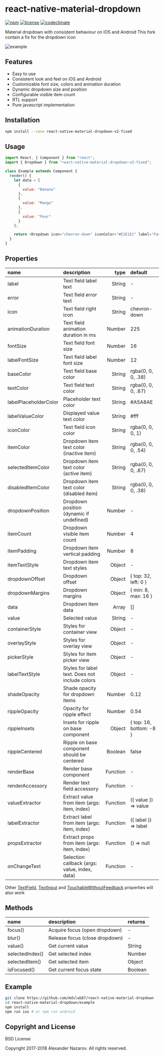 [npm-badge]: https://img.shields.io/npm/v/react-native-material-dropdown.svg?colorB=ff6d00
[npm-url]: https://npmjs.com/package/react-native-material-dropdown
[license-badge]: https://img.shields.io/npm/l/react-native-material-dropdown.svg?colorB=448aff
[license-url]: https://raw.githubusercontent.com/n4kz/react-native-material-dropdown/master/license.txt
[codeclimate-badge]: https://img.shields.io/codeclimate/maintainability/n4kz/react-native-material-dropdown.svg
[codeclimate-url]: https://codeclimate.com/github/n4kz/react-native-material-dropdown
[example-url]: https://user-images.githubusercontent.com/2055622/27727487-591a807a-5d87-11e7-89f6-f31a442db0c6.gif
[textinput]: https://facebook.github.io/react-native/docs/textinput.html#props
[touchable]: https://facebook.github.io/react-native/docs/touchablewithoutfeedback.html#props
[textfield]: https://github.com/n4kz/react-native-material-textfield#properties

# react-native-material-dropdown

[![npm][npm-badge]][npm-url]
[![license][license-badge]][license-url]
[![codeclimate][codeclimate-badge]][codeclimate-url]

Material dropdown with consistent behaviour on iOS and Android
This fork contain a fix for the dropdown icon

![example][example-url]

## Features

- Easy to use
- Consistent look and feel on iOS and Android
- Customizable font size, colors and animation duration
- Dynamic dropdown size and position
- Configurable visible item count
- RTL support
- Pure javascript implementation

## Installation

```bash
npm install --save react-native-material-dropdown-v2-fixed
```

## Usage

```javascript
import React, { Component } from "react";
import { Dropdown } from "react-native-material-dropdown-v2-fixed";

class Example extends Component {
  render() {
    let data = [
      {
        value: "Banana"
      },
      {
        value: "Mango"
      },
      {
        value: "Pear"
      }
    ];

    return <Dropdown icon="chevron-down" iconColor="#E1E1E1" label="Favorite Fruit" data={data} />;
  }
}
```

## Properties

| name                  | description                                    |     type | default                 |
| :-------------------- | :--------------------------------------------- | -------: | :---------------------- |
| label                 | Text field label text                          |   String | -                       |
| error                 | Text field error text                          |   String | -                       |
| icon                  | Text field right icon                          |   String | chevron-down            |
| animationDuration     | Text field animation duration in ms            |   Number | 225                     |
| fontSize              | Text field font size                           |   Number | 16                      |
| labelFontSize         | Text field label font size                     |   Number | 12                      |
| baseColor             | Text field base color                          |   String | rgba(0, 0, 0, .38)      |
| textColor             | Text field text color                          |   String | rgba(0, 0, 0, .87)      |
| labelPlaceholderColor | Placeholder text color                         |   String | #A5A8AE                 |
| labelValueColor       | Displayed value text color                     |   String | #fff                    |
| iconColor             | Text field icon color                          |   String | rgba(0, 0, 0, 1)        |
| itemColor             | Dropdown item text color (inactive item)       |   String | rgba(0, 0, 0, .54)      |
| selectedItemColor     | Dropdown item text color (active item)         |   String | rgba(0, 0, 0, .87)      |
| disabledItemColor     | Dropdown item text color (disabled item)       |   String | rgba(0, 0, 0, .38)      |
| dropdownPosition      | Dropdown position (dynamic if undefined)       |   Number | -                       |
| itemCount             | Dropdown visible item count                    |   Number | 4                       |
| itemPadding           | Dropdown item vertical padding                 |   Number | 8                       |
| itemTextStyle         | Dropdown item text styles                      |   Object | -                       |
| dropdownOffset        | Dropdown offset                                |   Object | { top: 32, left: 0 }    |
| dropdownMargins       | Dropdown margins                               |   Object | { min: 8, max: 16 }     |
| data                  | Dropdown item data                             |    Array | []                      |
| value                 | Selected value                                 |   String | -                       |
| containerStyle        | Styles for container view                      |   Object | -                       |
| overlayStyle          | Styles for overlay view                        |   Object | -                       |
| pickerStyle           | Styles for item picker view                    |   Object | -                       |
| labelTextStyle        | Styles for label text. Does not include colors |   Object | -                       |
| shadeOpacity          | Shade opacity for dropdown items               |   Number | 0.12                    |
| rippleOpacity         | Opacity for ripple effect                      |   Number | 0.54                    |
| rippleInsets          | Insets for ripple on base component            |   Object | { top: 16, bottom: -8 } |
| rippleCentered        | Ripple on base component should be centered    |  Boolean | false                   |
| renderBase            | Render base component                          | Function | -                       |
| renderAccessory       | Render text field accessory                    | Function | -                       |
| valueExtractor        | Extract value from item (args: item, index)    | Function | ({ value }) => value    |
| labelExtractor        | Extract label from item (args: item, index)    | Function | ({ label }) => label    |
| propsExtractor        | Extract props from item (args: item, index)    | Function | () => null              |
| onChangeText          | Selection callback (args: value, index, data)  | Function | -                       |

Other [TextField][textfield], [TextInput][textinput] and [TouchableWithoutFeedback][touchable] properties will also work

## Methods

| name            | description                    | returns |
| :-------------- | :----------------------------- | :------ |
| focus()         | Acquire focus (open dropdown)  | -       |
| blur()          | Release focus (close dropdown) | -       |
| value()         | Get current value              | String  |
| selectedIndex() | Get selected index             | Number  |
| selectedItem()  | Get selected item              | Object  |
| isFocused()     | Get current focus state        | Boolean |

## Example

```bash
git clone https://github.com/mdslab87/react-native-material-dropdown
cd react-native-material-dropdown/example
npm install
npm run ios # or npm run android
```

## Copyright and License

BSD License

Copyright 2017-2018 Alexander Nazarov. All rights reserved.
